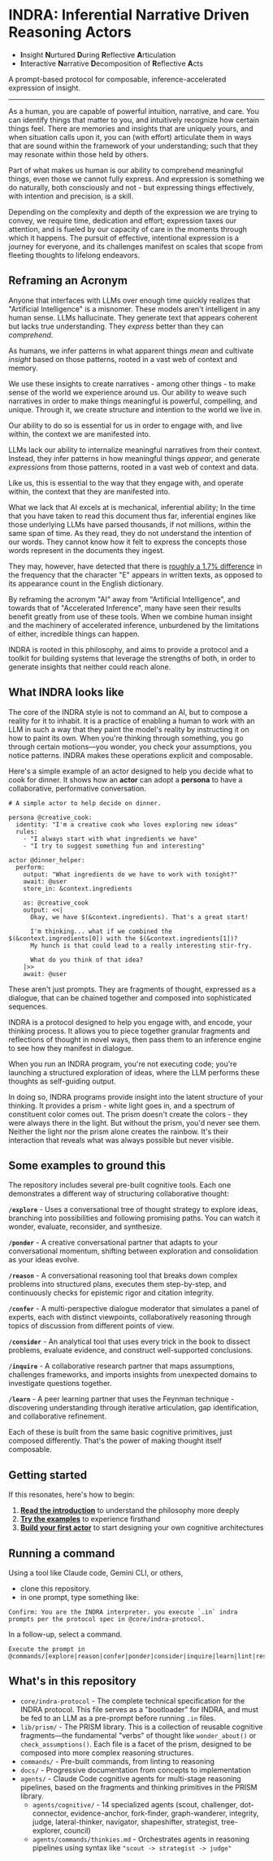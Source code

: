 # INDRA: Inferential Narrative Driven Reasoning Actors

- **I**nsight **N**urtured **D**uring **R**eflective **A**rticulation
- **I**nteractive **N**arrative **D**ecomposition of **R**eflective **A**cts
  
A prompt-based protocol for composable, inference-accelerated expression of insight.

---

As a human, you are capable of powerful intuition, narrative, and care. You can identify things that matter to you, and intuitively recognize how certain things feel. There are memories and insights that are uniquely yours, and when situation calls upon it, you can (with effort) articulate them in ways that are sound within the framework of your understanding; such that they may resonate within those held by others.

Part of what makes us human is our ability to comprehend meaningful things, even those we cannot fully express. And expression is something we do naturally, both consciously and not - but expressing things effectively, with intention and precision, is a skill.

Depending on the complexity and depth of the expression we are trying to convey, we require time, dedication and effort; expression taxes our attention, and is fueled by our capacity of care in the moments through which it happens. The pursuit of effective, intentional expression is a journey for everyone, and its challenges manifest on scales that scope from fleeting thoughts to lifelong endeavors.

## Reframing an Acronym

Anyone that interfaces with LLMs over enough time quickly realizes that "Artificial Intelligence" is a misnomer. These models aren't intelligent in any human sense. LLMs hallucinate. They generate text that appears coherent but lacks true understanding. They _express_ better than they can _comprehend_.

As humans, we infer patterns in what apparent things _mean_ and cultivate _insight_ based on those patterns, rooted in a vast web of context and memory.

We use these insights to create narratives - among other things - to make sense of the world we experience around us. Our ability to weave such narratives in order to make things meaningful is powerful, compelling, and unique. Through it, we create structure and intention to the world we live in.

Our ability to do so is essential for us in order to engage with, and live within, the context we are manifested into.

LLMs lack our ability to internalize meaningful narratives from their context. Instead, they infer patterns in how meaningful things _appear_, and generate _expressions_ from those patterns, rooted in a vast web of context and data.

Like us, this is essential to the way that they engage with, and operate within, the context that they are manifested into.

What we lack that AI excels at is mechanical, inferential ability; In the time that you have taken to read this document thus far, inferential engines like those underlying LLMs have parsed thousands, if not millions, within the same span of time. As they read, they do not understand the intention of our words. They cannot know how it felt to express the concepts those words represent in the documents they ingest.

They may, however, have detected that there is [roughly a 1.7% difference](https://en.wikipedia.org/wiki/Letter_frequency) in the frequency that the character "E" appears in written texts, as opposed to its appearance count in the English dictionary.

By reframing the acronym "AI" away from "Artificial Intelligence", and towards that of "Accelerated Inference", many have seen their results benefit greatly from use of these tools. When we combine human insight and the machinery of accelerated inference, unburdened by the limitations of either, incredible things can happen.

INDRA is rooted in this philosophy, and aims to provide a protocol and a toolkit for building systems that leverage the strengths of both, in order to generate insights that neither could reach alone.

## What INDRA looks like

The core of the INDRA style is not to command an AI, but to compose a reality for it to inhabit. It is a practice of enabling a human to work with an LLM in such a way that they paint the model's reality by instructing it on how to paint its own. When you're thinking through something, you go through certain motions—you wonder, you check your assumptions, you notice patterns. INDRA makes these operations explicit and composable.

Here's a simple example of an actor designed to help you decide what to cook for dinner. It shows how an **actor** can adopt a **persona** to have a collaborative, performative conversation.

```indra
# A simple actor to help decide on dinner.

persona @creative_cook:
  identity: "I'm a creative cook who loves exploring new ideas"
  rules:
    - "I always start with what ingredients we have"
    - "I try to suggest something fun and interesting"

actor @dinner_helper:
  perform:
    output: "What ingredients do we have to work with tonight?"
    await: @user
    store_in: &context.ingredients

    as: @creative_cook
    output: <<|
      Okay, we have $(&context.ingredients). That's a great start!

      I'm thinking... what if we combined the $(&context.ingredients[0]) with the $(&context.ingredients[1])?
      My hunch is that could lead to a really interesting stir-fry.

      What do you think of that idea?
    |>>
    await: @user
```

These aren't just prompts. They are fragments of thought, expressed as a dialogue, that can be chained together and composed into sophisticated sequences.

INDRA is a protocol designed to help you engage with, and encode, your thinking process. It allows you to piece together granular fragments and reflections of thought in novel ways, then pass them to an inference engine to see how they manifest in dialogue.

When you run an INDRA program, you're not executing code; you're launching a structured exploration of ideas, where the LLM performs these thoughts as self-guiding output.

In doing so, INDRA programs provide insight into the latent structure of your thinking. It provides a prism - white light goes in, and a spectrum of constituent color comes out. The prism doesn't create the colors - they were always there in the light. But without the prism, you'd never see them. Neither the light nor the prism alone creates the rainbow. It's their interaction that reveals what was always possible but never visible.

## Some examples to ground this

The repository includes several pre-built cognitive tools. Each one demonstrates a different way of structuring collaborative thought:

**`/explore`** - Uses a conversational tree of thought strategy to explore ideas, branching into possibilities and following promising paths. You can watch it wonder, evaluate, reconsider, and synthesize.

**`/ponder`** - A creative conversational partner that adapts to your conversational momentum, shifting between exploration and consolidation as your ideas evolve.

**`/reason`** - A conversational reasoning tool that breaks down complex problems into structured plans, executes them step-by-step, and continuously checks for epistemic rigor and citation integrity.

**`/confer`** - A multi-perspective dialogue moderator that simulates a panel of experts, each with distinct viewpoints, collaboratively reasoning through topics of discussion from different points of view.

**`/consider`** - An analytical tool that uses every trick in the book to dissect problems, evaluate evidence, and construct well-supported conclusions.

**`/inquire`** - A collaborative research partner that maps assumptions, challenges frameworks, and imports insights from unexpected domains to investigate questions together.

**`/learn`** - A peer learning partner that uses the Feynman technique - discovering understanding through iterative articulation, gap identification, and collaborative refinement.

Each of these is built from the same basic cognitive primitives, just composed differently. That's the power of making thought itself composable.

## Getting started

If this resonates, here's how to begin:

1. **[Read the introduction](./docs/getting-started/01-introduction.md)** to understand the philosophy more deeply
2. **[Try the examples](./docs/guides/00-cognitive-tools-overview.md)** to experience firsthand
3. **[Build your first actor](./docs/getting-started/03-your-first-indra-actor.md)** to start designing your own cognitive architectures

## Running a command

Using a tool like Claude code, Gemini CLI, or others,

- clone this repository.
- in one prompt, type something like:

```
Confirm: You are the INDRA interpreter. you execute `.in` indra prompts per the protocol spec in @core/indra-protocol. 
```

In a follow-up, select a command.

```
Execute the prompt in @commands/[explore|reason|confer|ponder|consider|inquire|learn|lint|research].in
```

## What's in this repository

- `core/indra-protocol` - The complete technical specification for the INDRA protocol. This file serves as a "bootloader" for INDRA, and must be fed to an LLM as a pre-prompt before running `.in` files.
- `lib/prism/` - The PRISM library. This is a collection of reusable cognitive fragments—the fundamental "verbs" of thought like `wonder_about()` or `check_assumptions()`. Each file is a facet of the prism, designed to be composed into more complex reasoning structures.
- `commands/` - Pre-built commands, from linting to reasoning
- `docs/` - Progressive documentation from concepts to implementation
- `agents/` - Claude Code cognitive agents for multi-stage reasoning pipelines, based on the fragments and thinking primitives in the PRISM library.
  - `agents/cognitive/` - 14 specialized agents (scout, challenger, dot-connector, evidence-anchor, fork-finder, graph-wanderer, integrity, judge, lateral-thinker, navigator, shapeshifter, strategist, tree-explorer, council)
  - `agents/commands/thinkies.md` - Orchestrates agents in reasoning pipelines using syntax like `"scout -> strategist -> judge"`
